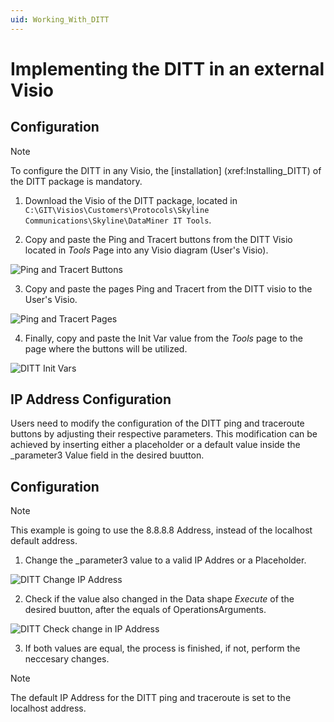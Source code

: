 ```yaml
---
uid: Working_With_DITT
---
```


# Implementing the DITT in an external Visio

## Configuration

> [!NOTE]
> To configure the DITT in any Visio, the [installation] (xref:Installing_DITT) of the DITT package is mandatory.


1. Download the Visio of the DITT package, located in `C:\GIT\Visios\Customers\Protocols\Skyline Communications\Skyline\DataMiner IT Tools`.

1. Copy and paste the Ping and Tracert buttons from the DITT Visio located in *Tools* Page into any Visio diagram (User's Visio).

![Ping and Tracert Buttons](~/user-guide/images/DITT_Buttons.png)



3. Copy and paste the pages Ping and Tracert from the DITT visio to the User's Visio.

![Ping and Tracert Pages](~/user-guide/images/DITT_Pages.png)

4. Finally, copy and paste the Init Var value from the *Tools* page to the page where the buttons will be utilized.

![DITT Init Vars](~/user-guide/images/DITT_Init_Vars.png)


## IP Address Configuration

Users need to modify the configuration of the DITT ping and traceroute buttons by adjusting their respective parameters. This modification can be achieved by inserting either a placeholder or a default value inside the _parameter3 Value field in the desired buutton.

## Configuration

> [!NOTE]
> This example is going to use the 8.8.8.8 Address, instead of the localhost default address.

1. Change the _parameter3 value to a valid IP Addres or a Placeholder.

![DITT Change IP Address](~/user-guide/images/DITT_IP_Address.png)


2. Check if the value also changed in the Data shape *Execute* of the desired buutton, after the equals of OperationsArguments.

![DITT Check change in IP Address](~/user-guide/images/DITT_IP_Address_Check.png)


3. If both values are equal, the process is finished, if not, perform the neccesary changes.


> [!NOTE]
> The default IP Address for the DITT ping and traceroute is set to the localhost address.